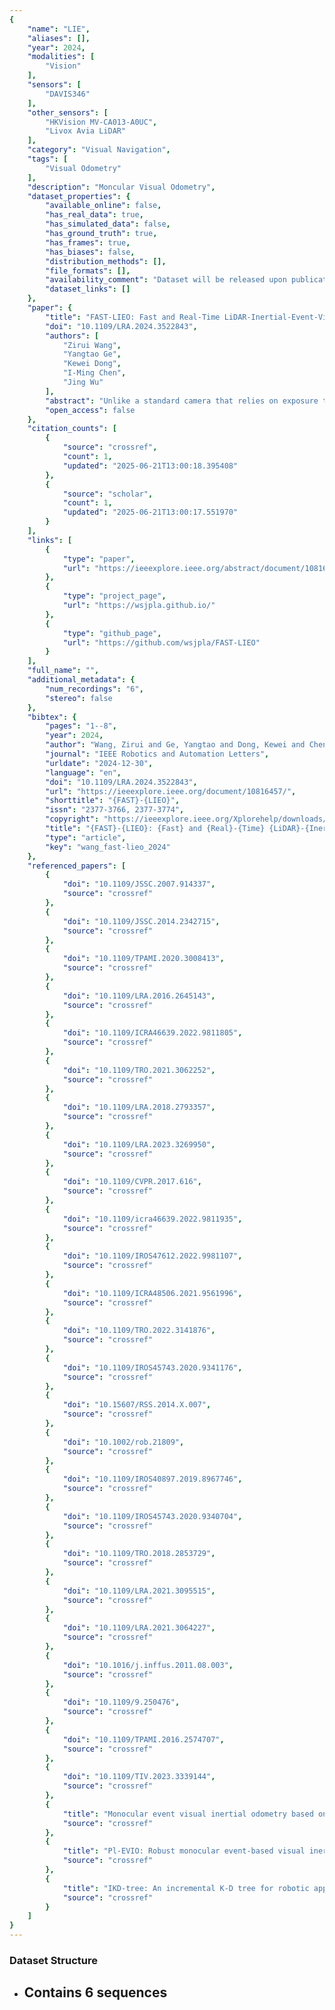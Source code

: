 ```yaml
---
{
    "name": "LIE",
    "aliases": [],
    "year": 2024,
    "modalities": [
        "Vision"
    ],
    "sensors": [
        "DAVIS346"
    ],
    "other_sensors": [
        "HKVision MV-CA013-A0UC",
        "Livox Avia LiDAR"
    ],
    "category": "Visual Navigation",
    "tags": [
        "Visual Odometry"
    ],
    "description": "Moncular Visual Odometry",
    "dataset_properties": {
        "available_online": false,
        "has_real_data": true,
        "has_simulated_data": false,
        "has_ground_truth": true,
        "has_frames": true,
        "has_biases": false,
        "distribution_methods": [],
        "file_formats": [],
        "availability_comment": "Dataset will be released upon publication",
        "dataset_links": []
    },
    "paper": {
        "title": "FAST-LIEO: Fast and Real-Time LiDAR-Inertial-Event-Visual Odometry",
        "doi": "10.1109/LRA.2024.3522843",
        "authors": [
            "Zirui Wang",
            "Yangtao Ge",
            "Kewei Dong",
            "I-Ming Chen",
            "Jing Wu"
        ],
        "abstract": "Unlike a standard camera that relies on exposure to obtain output frame by frame, an event camera only outputs an event when the change of brightness intensity in a pixel exceeds a threshold, and the outputs of different pixels are independent to each other. Benefited from its bio-inspired design, event camera has the advantages of low latency and high dynamic range. The researches on multi-sensor fusion with event camera are few so far. In this paper, we propose FAST-LIEO, a framework for fast and real-time LiDAR-inertial-event odometry. The framework tightly fuses LiDAR and event camera measurements without any feature extraction or matching. Besides, our system supports both LIEO and LIEVO (extended with RGB camera fusion). We design a novel EIO subsystem for LiDAR-event fusion. The EIO subsystem maintains a semi-dense event map and estimates the state by aligning the event representation to map. The semi-dense event map is built from LiDAR points by utilizing the edge information and temporal information provided by event representations. Besides testing our method on public benchmark dataset, we also collected real-world data by utilizing our sensor suite and conducted experiments on our self-captured dataset. The experiment results show the high robustness and accuracy of our method in challenging conditions with high real-time ability. To the best of our knowledge, our FAST-LIEO is the first system that can tightly fuse LiDAR, IMU, event camera and standard camera measurements in simultaneously localization and mapping. The source code of FAST-LIEO and our dataset are available at: https://github.com/wsjpla/FAST-LIEO.",
        "open_access": false
    },
    "citation_counts": [
        {
            "source": "crossref",
            "count": 1,
            "updated": "2025-06-21T13:00:18.395408"
        },
        {
            "source": "scholar",
            "count": 1,
            "updated": "2025-06-21T13:00:17.551970"
        }
    ],
    "links": [
        {
            "type": "paper",
            "url": "https://ieeexplore.ieee.org/abstract/document/10816457"
        },
        {
            "type": "project_page",
            "url": "https://wsjpla.github.io/"
        },
        {
            "type": "github_page",
            "url": "https://github.com/wsjpla/FAST-LIEO"
        }
    ],
    "full_name": "",
    "additional_metadata": {
        "num_recordings": "6",
        "stereo": false
    },
    "bibtex": {
        "pages": "1--8",
        "year": 2024,
        "author": "Wang, Zirui and Ge, Yangtao and Dong, Kewei and Chen, I-Ming and Wu, Jing",
        "journal": "IEEE Robotics and Automation Letters",
        "urldate": "2024-12-30",
        "language": "en",
        "doi": "10.1109/LRA.2024.3522843",
        "url": "https://ieeexplore.ieee.org/document/10816457/",
        "shorttitle": "{FAST}-{LIEO}",
        "issn": "2377-3766, 2377-3774",
        "copyright": "https://ieeexplore.ieee.org/Xplorehelp/downloads/license-information/IEEE.html",
        "title": "{FAST}-{LIEO}: {Fast} and {Real}-{Time} {LiDAR}-{Inertial}-{Event}-{Visual} {Odometry}",
        "type": "article",
        "key": "wang_fast-lieo_2024"
    },
    "referenced_papers": [
        {
            "doi": "10.1109/JSSC.2007.914337",
            "source": "crossref"
        },
        {
            "doi": "10.1109/JSSC.2014.2342715",
            "source": "crossref"
        },
        {
            "doi": "10.1109/TPAMI.2020.3008413",
            "source": "crossref"
        },
        {
            "doi": "10.1109/LRA.2016.2645143",
            "source": "crossref"
        },
        {
            "doi": "10.1109/ICRA46639.2022.9811805",
            "source": "crossref"
        },
        {
            "doi": "10.1109/TRO.2021.3062252",
            "source": "crossref"
        },
        {
            "doi": "10.1109/LRA.2018.2793357",
            "source": "crossref"
        },
        {
            "doi": "10.1109/LRA.2023.3269950",
            "source": "crossref"
        },
        {
            "doi": "10.1109/CVPR.2017.616",
            "source": "crossref"
        },
        {
            "doi": "10.1109/icra46639.2022.9811935",
            "source": "crossref"
        },
        {
            "doi": "10.1109/IROS47612.2022.9981107",
            "source": "crossref"
        },
        {
            "doi": "10.1109/ICRA48506.2021.9561996",
            "source": "crossref"
        },
        {
            "doi": "10.1109/TRO.2022.3141876",
            "source": "crossref"
        },
        {
            "doi": "10.1109/IROS45743.2020.9341176",
            "source": "crossref"
        },
        {
            "doi": "10.15607/RSS.2014.X.007",
            "source": "crossref"
        },
        {
            "doi": "10.1002/rob.21809",
            "source": "crossref"
        },
        {
            "doi": "10.1109/IROS40897.2019.8967746",
            "source": "crossref"
        },
        {
            "doi": "10.1109/IROS45743.2020.9340704",
            "source": "crossref"
        },
        {
            "doi": "10.1109/TRO.2018.2853729",
            "source": "crossref"
        },
        {
            "doi": "10.1109/LRA.2021.3095515",
            "source": "crossref"
        },
        {
            "doi": "10.1109/LRA.2021.3064227",
            "source": "crossref"
        },
        {
            "doi": "10.1016/j.inffus.2011.08.003",
            "source": "crossref"
        },
        {
            "doi": "10.1109/9.250476",
            "source": "crossref"
        },
        {
            "doi": "10.1109/TPAMI.2016.2574707",
            "source": "crossref"
        },
        {
            "doi": "10.1109/TIV.2023.3339144",
            "source": "crossref"
        },
        {
            "title": "Monocular event visual inertial odometry based on event-corner using sliding windows graph-based optimization",
            "source": "crossref"
        },
        {
            "title": "Pl-EVIO: Robust monocular event-based visual inertial odometry with point and line features",
            "source": "crossref"
        },
        {
            "title": "IKD-tree: An incremental K-D tree for robotic applications",
            "source": "crossref"
        }
    ]
}
---
```


### Dataset Structure

- ## Contains 6 sequences
